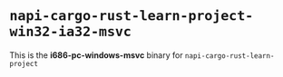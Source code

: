 # `napi-cargo-rust-learn-project-win32-ia32-msvc`

This is the **i686-pc-windows-msvc** binary for `napi-cargo-rust-learn-project`
